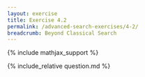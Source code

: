 ```yaml
---
layout: exercise
title: Exercise 4.2
permalink: /advanced-search-exercises/4-2/
breadcrumb: Beyond Classical Search
---
```


{% include mathjax_support %}

<div><i class="arrow-up" data-chapter="advanced-search-exercises" data-exercise="ex_2" data-rating="0"></i></div>
{% include_relative question.md %}

